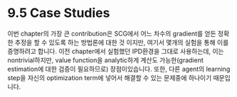 # 9.5 Case Studies

 이번 chapter의 가장 큰 contribution은 SCG에서 어느 차수의 gradient를 얻든 정확한 추정을 할 수 있도록 하는 방법론에 대한 것 이지만, 여기서 몇개의 실험을 통해 이를 증명하려고 합니다. 이전 chapter에서 실험했던 IPD환경을 그대로 사용하는데, 이는 nontrivial하지만, value function을 analytic하게 계산도 가능한\(gradient estimation에 대한 검증이 필요하므로\) 장점이있습니다.  또한, 다른 agent의 learning step을 자신의 optimization term에 넣어서 해결할 수 있는 문제중에 하나이기 때문입니다.

